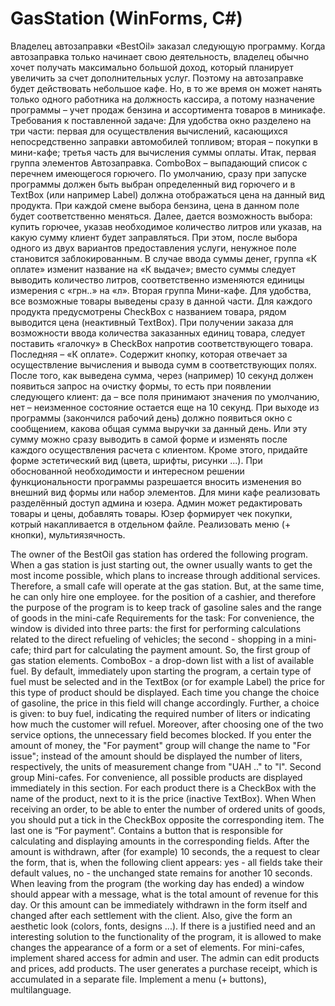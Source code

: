 # GasStation (WinForms, C#)
Владелец автозаправки «BestOil» заказал следующую программу. Когда автозаправка только начинает свою деятельность, владелец обычно хочет получать максимально большой доход, 
который планирует увеличить за счет дополнительных услуг. Поэтому на автозаправке будет действовать небольшое кафе. Но, в то же время он может нанять только одного работника 
на должность кассира, а потому назначение программы – учет продаж бензина и ассортимента товаров в миникафе.
Требования к поставленной задаче:
Для удобства окно разделено на три части: первая для осуществления вычислений, касающихся непосредственно заправки автомобилей топливом; вторая – покупки в мини-кафе; третья 
часть для вычисления суммы оплаты.
Итак, первая группа элементов Автозаправка.
ComboBox – выпадающий список с перечнем имеющегося горючего. По умолчанию, сразу при запуске программы должен быть выбран определенный вид горючего и в TextBox (или например Label) 
должна отображаться цена на данный вид продукта. При каждой смене выбора бензина, цена в данном поле будет соответственно меняться.
Далее, дается возможность выбора: купить горючее, указав необходимое количество литров или указав, на какую сумму клиент будет заправляться. При этом, после выбора одного из двух
вариантов предоставления услуги, ненужное поле становится заблокированным. В случае ввода суммы денег, группа «К оплате» изменит название на «К выдаче»; вместо суммы следует выводить 
количество литров, соответственно изменяются единицы измерения с «грн..» на «л».
Вторая группа Мини-кафе.
Для удобства, все возможные товары выведены сразу в данной части. Для каждого продукта предусмотрены CheckBox с названием товара, рядом выводится цена (неактивный TextBox). При 
получении заказа для возможности ввода количества заказанных единиц товара, следует поставить «галочку» в CheckBox напротив соответствующего товара.
Последняя – «К оплате».
Содержит кнопку, которая отвечает за осуществление вычисления и вывода сумм в соответствующих полях. После того, как выведена сумма, через (например) 10 секунд должен появиться 
запрос на очистку формы, то есть при появлении следующего клиент: да – все поля принимают значения по умолчанию, нет – неизменное состояние остается еще на 10 секунд. При выходе
из программы (закончился рабочий день) должно появиться окно с сообщением, какова общая сумма выручки за данный день. Или эту сумму можно сразу выводить в самой форме и изменять 
после каждого осуществления расчета с клиентом.
Кроме этого, придайте форме эстетический вид (цвета, шрифты, рисунки ...). При обоснованной необходимости и интересном решении функциональности программы разрешается вносить изменения 
во внешний вид формы или набор элементов.
Для мини кафе реализовать разделённый доступ админа и юзера. Админ может редактировать товары и цены, добавлять товары. Юзер формирует чек покупки, котрый накапливается в 
отдельном файле. Реализовать меню (+ кнопки), мультиязячность.

The owner of the BestOil gas station has ordered the following program. When a gas station is just starting out, the owner usually wants to get the most income possible,
which plans to increase through additional services. Therefore, a small cafe will operate at the gas station. But, at the same time, he can only hire one employee.
for the position of a cashier, and therefore the purpose of the program is to keep track of gasoline sales and the range of goods in the mini-cafe
Requirements for the task:
For convenience, the window is divided into three parts: the first for performing calculations related to the direct refueling of vehicles; the second - shopping in a mini-cafe; third
part for calculating the payment amount.
So, the first group of gas station elements.
ComboBox - a drop-down list with a list of available fuel. By default, immediately upon starting the program, a certain type of fuel must be selected and in the TextBox (or for example Label)
the price for this type of product should be displayed. Each time you change the choice of gasoline, the price in this field will change accordingly.
Further, a choice is given: to buy fuel, indicating the required number of liters or indicating how much the customer will refuel. Moreover, after choosing one of the two
service options, the unnecessary field becomes blocked. If you enter the amount of money, the "For payment" group will change the name to "For issue"; instead of the amount should be displayed
the number of liters, respectively, the units of measurement change from "UAH .." to "l".
Second group Mini-cafes.
For convenience, all possible products are displayed immediately in this section. For each product there is a CheckBox with the name of the product, next to it is the price (inactive TextBox). When
When receiving an order, to be able to enter the number of ordered units of goods, you should put a tick in the CheckBox opposite the corresponding item.
The last one is “For payment”.
Contains a button that is responsible for calculating and displaying amounts in the corresponding fields. After the amount is withdrawn, after (for example) 10 seconds, the
a request to clear the form, that is, when the following client appears: yes - all fields take their default values, no - the unchanged state remains for another 10 seconds. When leaving
from the program (the working day has ended) a window should appear with a message, what is the total amount of revenue for this day. Or this amount can be immediately withdrawn in the form itself and changed
after each settlement with the client.
Also, give the form an aesthetic look (colors, fonts, designs ...). If there is a justified need and an interesting solution to the functionality of the program, it is allowed to make changes
the appearance of a form or a set of elements.
For mini-cafes, implement shared access for admin and user. The admin can edit products and prices, add products. The user generates a purchase receipt, which is accumulated in
a separate file. Implement a menu (+ buttons), multilanguage.
